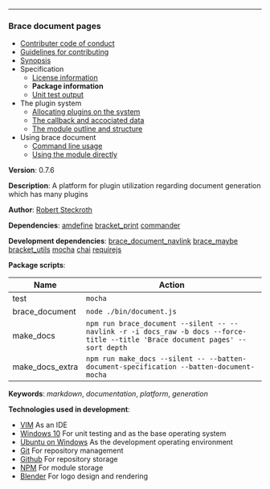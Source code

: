 
---
### Brace document pages
* [Contributer code of conduct](https://github.com/restarian/brace_document/blob/master//contributer_code_of_conduct.md)
* [Guidelines for contributing](https://github.com/restarian/brace_document/blob/master//guidelines_for_contributing.md)
* [Synopsis](https://github.com/restarian/brace_document/blob/master//synopsis.md)
* Specification
  * [License information](https://github.com/restarian/brace_document/blob/master//specification/license_information.md)
  * **Package information**
  * [Unit test output](https://github.com/restarian/brace_document/blob/master//specification/unit_test_output.md)
* The plugin system
  * [Allocating plugins on the system](https://github.com/restarian/brace_document/blob/master//the_plugin_system/allocating_plugins_on_the_system.md)
  * [The callback and accociated data](https://github.com/restarian/brace_document/blob/master//the_plugin_system/the_callback_and_accociated_data.md)
  * [The module outline and structure](https://github.com/restarian/brace_document/blob/master//the_plugin_system/the_module_outline_and_structure.md)
* Using brace document
  * [Command line usage](https://github.com/restarian/brace_document/blob/master//using_brace_document/command_line_usage.md)
  * [Using the module directly](https://github.com/restarian/brace_document/blob/master//using_brace_document/using_the_module_directly.md)
 
 
**Version**: 0.7.6

**Description**: A platform for plugin utilization regarding document generation which has many plugins

**Author**: [Robert Steckroth](mailto:RobertSteckroth@gmail.com)

**Dependencies**: [amdefine](https://npmjs.org/package/amdefine) [bracket_print](https://npmjs.org/package/bracket_print) [commander](https://npmjs.org/package/commander)

**Development dependencies**: [brace_document_navlink](https://npmjs.org/package/brace_document_navlink) [brace_maybe](https://npmjs.org/package/brace_maybe) [bracket_utils](https://npmjs.org/package/bracket_utils) [mocha](https://npmjs.org/package/mocha) [chai](https://npmjs.org/package/chai) [requirejs](https://npmjs.org/package/requirejs)

**Package scripts**:

| Name | Action |
| ---- | ------ |
 | test | ```mocha``` |
 | brace_document | ```node ./bin/document.js``` |
 | make_docs | ```npm run brace_document --silent -- --navlink -r -i docs_raw -b docs --force-title --title 'Brace document pages' --sort depth``` |
 | make_docs_extra | ```npm run make_docs --silent -- --batten-document-specification --batten-document-mocha``` |

**Keywords**: *markdown*, *documentation*, *platform*, *generation*

**Technologies used in development**:
  * [VIM](https://www.vim.org) As an IDE
  * [Windows 10](https://www.microsoft.com/en-us/software-download/windows10) For unit testing and as the base operating system
  * [Ubuntu on Windows](https://www.microsoft.com/en-us/store/p/ubuntu/9nblggh4msv6) As the development operating environment
  * [Git](https://git-scm.com) For repository management
  * [Github](https://github.com) For repository storage
  * [NPM](https://npmjs.org) For module storage
  * [Blender](https://blender.org) For logo design and rendering